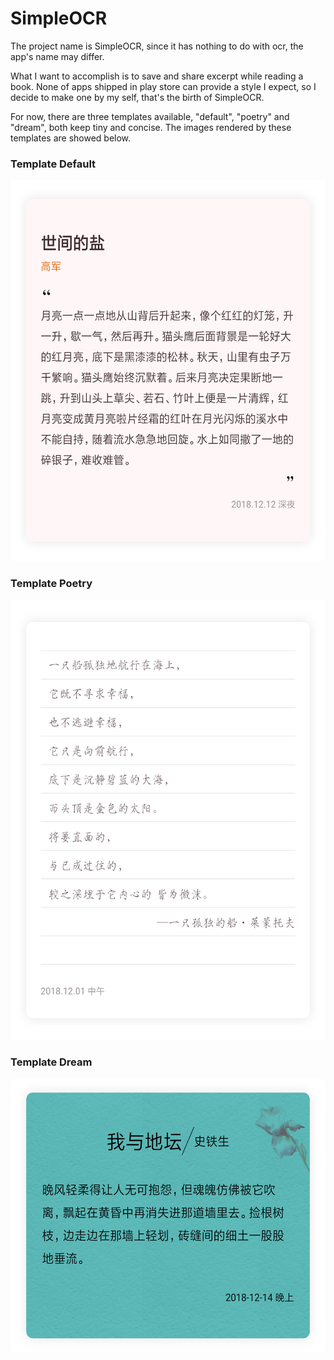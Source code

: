 # SimpleOCR

The project name is SimpleOCR, since it has nothing to do with ocr, the
app's name may differ.

What I want to accomplish is to save and share excerpt while reading a
book. None of apps shipped in play store can provide a style I expect, so
I decide to make one by my self, that's the birth of SimpleOCR.

For now, there are three templates available, "default", "poetry" and "dream",
both keep tiny and concise. The images rendered by these templates are
showed below.

### Template Default
<img src="assets/default_shadow.png" width="550" height="609">

### Template Poetry
<img src="assets/poetry_shadow.png" width="550" height="704">

### Template Dream
<img src="assets/dream_shadow.png" width="550" height="437">